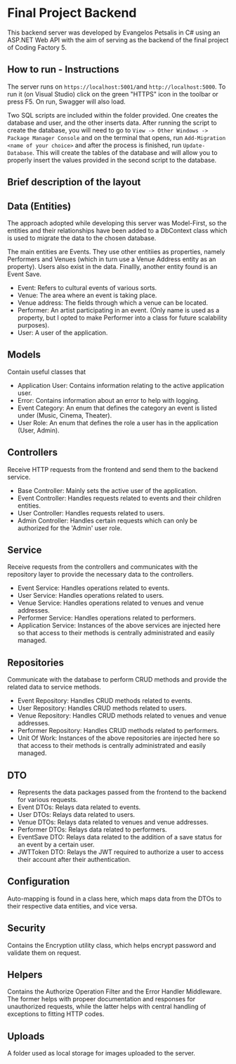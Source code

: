 # Final Project Backend
This backend server was developed by Evangelos Petsalis in C# using an ASP.NET Web API with the aim of serving as the backend of the final project of Coding Factory 5.

## How to run - Instructions
The server runs on `https://localhost:5001/`and `http://localhost:5000`. To run it (on Visual Studio) click on the green "HTTPS" icon in the toolbar or
press F5. On run, Swagger will also load.

Two SQL scripts are included within the folder provided. One creates the database and user, and the other inserts data. After running the script to create the database,
you will need to go to `View -> Other Windows -> Package Manager Console` and on the terminal that opens, run `Add-Migration <name of your choice>` and after the process is finished, run `Update-Database`.
This will create the tables of the database and will allow you to properly insert the values provided in the second script to the database.

## Brief description of the layout

## Data (Entities)
The approach adopted while developing this server was Model-First, so the entities and their relationships have been added to a DbContext class which is used to migrate the data to the chosen database.

The main entities are Events. They use other entitiies as properties, namely Performers and Venues (which in turn use a Venue Address entity as an property).
Users also exist in the data. Finallly, another entity found is an Event Save.
- Event: Refers to cultural events of various sorts.
- Venue: The area where an event is taking place.
- Venue address: The fields through which a venue can be located.
- Performer: An artist participating in an event. (Only name is used as a property, but I opted to make Performer into a class for future scalability purposes).
- User: A user of the application.

## Models
Contain useful classes that 
- Application User: Contains information relating to the active application user.
- Error: Contains information about an error to help with logging.
- Event Category: An enum that defines the category an event is listed under (Music, Cinema, Theater).
- User Role: An enum that defines the role a user has in the application (User, Admin).

## Controllers
Receive HTTP requests from the frontend and send them to the backend service. 
- Base Controller: Mainly sets the active user of the application.
- Event Controller: Handles requests related to events and their children entities.
- User Controller: Handles requests related to users.
- Admin Controller: Handles certain requests which can only be authorized for the 'Admin' user role.

## Service
Receive requests from the controllers and communicates with the repository layer to provide the necessary data to the controllers.
- Event Service: Handles operations related to events.
- User Service: Handles operations related to users.
- Venue Service: Handles operations related to venues and venue addresses.
- Performer Service: Handles operations related to performers.
- Application Service: Instances of the above services are injected here so that access to their methods is centrally administrated and easily managed.

## Repositories
Communicate with the database to perform CRUD methods and provide the related data to service methods.
- Event Repository: Handles CRUD methods related to events.
- User Repository: Handles CRUD methods related to users.
- Venue Repository: Handles CRUD methods related to venues and venue addresses.
- Performer Repository: Handles CRUD methods related to performers.
- Unit Of Work: Instances of the above repositories are injected here so that access to their methods is centrally administrated and easily managed.

## DTO
- Represents the data packages passed from the frontend to the backend for various requests.
- Event DTOs: Relays data related to events.
- User DTOs: Relays data related to users.
- Venue DTOs: Relays data related to venues and venue addresses.
- Performer DTOs: Relays data related to performers.
- EventSave DTO: Relays data related to the addition of a save status for an event by a certain user.
- JWTToken DTO: Relays the JWT required to authorize a user to access their account after their authentication.

## Configuration
Auto-mapping is found in a class here, which maps data from the DTOs to their respective data entities, and vice versa.

## Security
Contains the Encryption utility class, which helps encrypt password and validate them on request.

## Helpers
Contains the Authorize Operation Filter and the Error Handler Middleware. The former helps with propeer documentation and responses for unauthorized requests, while the latter helps with central handling of exceptions to fitting HTTP codes.

## Uploads
A folder used as local storage for images uploaded to the server.
